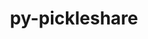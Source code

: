 ---
title: "py-pickleshare"
layout: cache
categories: [package, develop]
meta: {"compilers": ["oneapi@=2024.2.1"], "num_specs": 3, "num_specs_by_stack": {"e4s-oneapi": 3, "root": 3}, "oss": ["ubuntu22.04"], "platforms": ["linux"], "stacks": ["e4s-oneapi", "root"], "targets": ["x86_64_v3"], "versions": ["0.7.5"]}
spec_details: [{"compiler": "oneapi@=2024.2.1", "hash": "l5hhqufprlm6sdpvlwttquguwb6dwp5s", "os": "ubuntu22.04", "platform": "linux", "size": "-", "stacks": ["e4s-oneapi", "root"], "tarball": "https://binaries.spack.io/develop/build_cache/linux-ubuntu22.04-x86_64_v3/oneapi-2024.2.1/py-pickleshare-0.7.5/linux-ubuntu22.04-x86_64_v3-oneapi-2024.2.1-py-pickleshare-0.7.5-l5hhqufprlm6sdpvlwttquguwb6dwp5s.spack", "target": "x86_64_v3", "variants": ["build_system=python_pip"], "versions": ["0.7.5"]}, {"compiler": "oneapi@=2024.2.1", "hash": "voogwr55jmjua4yvzkf5fh2xl6qrdk73", "os": "ubuntu22.04", "platform": "linux", "size": "-", "stacks": ["e4s-oneapi", "root"], "tarball": "https://binaries.spack.io/develop/build_cache/linux-ubuntu22.04-x86_64_v3/oneapi-2024.2.1/py-pickleshare-0.7.5/linux-ubuntu22.04-x86_64_v3-oneapi-2024.2.1-py-pickleshare-0.7.5-voogwr55jmjua4yvzkf5fh2xl6qrdk73.spack", "target": "x86_64_v3", "variants": ["build_system=python_pip"], "versions": ["0.7.5"]}, {"compiler": "oneapi@=2024.2.1", "hash": "wi3v7xqurijk7eckujlishhenv6tffdm", "os": "ubuntu22.04", "platform": "linux", "size": "-", "stacks": ["e4s-oneapi", "root"], "tarball": "https://binaries.spack.io/develop/build_cache/linux-ubuntu22.04-x86_64_v3/oneapi-2024.2.1/py-pickleshare-0.7.5/linux-ubuntu22.04-x86_64_v3-oneapi-2024.2.1-py-pickleshare-0.7.5-wi3v7xqurijk7eckujlishhenv6tffdm.spack", "target": "x86_64_v3", "variants": ["build_system=python_pip"], "versions": ["0.7.5"]}]
---